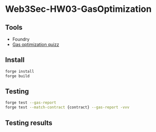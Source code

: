# Web3Sec-HW03-GasOptimization

## Tools
- Foundry
- [Gas optimization quizz](https://github.com/mysteryon88/gas-optimization-quizz.git)

## Install
```bash
forge install
forge build
```

## Testing
```bash
forge test --gas-report
forge test --match-contract {contract} --gas-report -vvv
```

## Testing results
